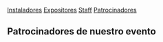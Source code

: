 [Instaladores](./instaladores.md) [Expositores](./expositores) [Staff](./staff.md) [Patrocinadores](./patrocinadores.md)

## Patrocinadores de nuestro evento
